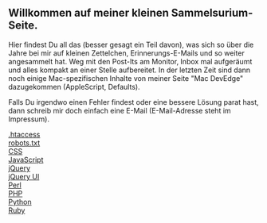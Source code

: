 ## Willkommen auf meiner kleinen Sammelsurium-Seite.

Hier findest Du all das (besser gesagt ein Teil davon), was sich so über die Jahre bei mir auf kleinen Zettelchen,
Erinnerungs-E-Mails und so weiter angesammelt hat. Weg mit den Post-Its am Monitor, Inbox mal aufgeräumt und alles
kompakt an einer Stelle aufbereitet. In der letzten Zeit sind dann noch einige Mac-spezifischen Inhalte von meiner
Seite "Mac DevEdge" dazugekommen (AppleScript, Defaults).

Falls Du irgendwo einen Fehler findest oder eine bessere Lösung parat hast, dann schreib mir doch einfach eine E-Mail
(E-Mail-Adresse steht im Impressum).

<div class="row mt-4">
  <div class="col-12 col-md-4 col-lg-3 mb-4">
    <a itemprop="url" class="btn btn-light btn-lg btn-block pt-4 pb-4 border-bottom" href="htaccess" role="button">.htaccess</a>
  </div>
  <div class="col-12 col-md-4 col-lg-3 mb-4">
    <a itemprop="url" class="btn btn-light btn-lg btn-block pt-4 pb-4 border-bottom" href="robots-txt" role="button">robots.txt</a>
  </div>
  <div class="col-12 col-md-4 col-lg-3 mb-4">
    <a itemprop="url" class="btn btn-light btn-lg btn-block pt-4 pb-4 border-bottom" href="css" role="button">CSS</a>
  </div>
  <div class="col-12 col-md-4 col-lg-3 mb-4">
    <a itemprop="url" class="btn btn-light btn-lg btn-block pt-4 pb-4 border-bottom" href="javascript" role="button">JavaScript</a>
  </div>
  <div class="col-12 col-md-4 col-lg-3 mb-4">
    <a itemprop="url" class="btn btn-light btn-lg btn-block pt-4 pb-4 border-bottom" href="jquery" role="button">jQuery</a>
  </div>
  <div class="col-12 col-md-4 col-lg-3 mb-4">
    <a itemprop="url" class="btn btn-light btn-lg btn-block pt-4 pb-4 border-bottom" href="jquery-ui" role="button">jQuery UI</a>
  </div>
  <div class="col-12 col-md-4 col-lg-3 mb-4">
    <a itemprop="url" class="btn btn-light btn-lg btn-block pt-4 pb-4 border-bottom" href="perl" role="button">Perl</a>
  </div>
  <div class="col-12 col-md-4 col-lg-3 mb-4">
    <a itemprop="url" class="btn btn-light btn-lg btn-block pt-4 pb-4 border-bottom" href="php" role="button">PHP</a>
  </div>
  <div class="col-12 col-md-4 col-lg-3 mb-4">
    <a itemprop="url" class="btn btn-light btn-lg btn-block pt-4 pb-4 border-bottom" href="python" role="button">Python</a>
  </div>
  <div class="col-12 col-md-4 col-lg-3 mb-4">
    <a itemprop="url" class="btn btn-light btn-lg btn-block pt-4 pb-4 border-bottom" href="ruby" role="button">Ruby</a>
  </div>
</div>

